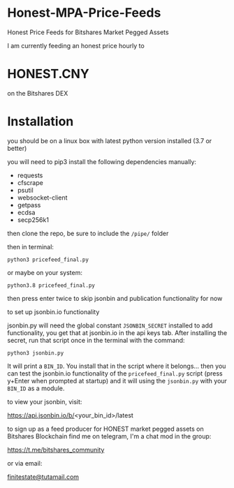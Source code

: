 # Honest-MPA-Price-Feeds
Honest Price Feeds for Bitshares Market Pegged Assets

I am currently feeding an honest price hourly to 

# HONEST.CNY
on the Bitshares DEX

# Installation

you should be on a linux box with latest python version installed (3.7 or better)

you will need to pip3 install the following dependencies manually:

- requests
- cfscrape
- psutil
- websocket-client
- getpass
- ecdsa
- secp256k1

then clone the repo, be sure to include the `/pipe/` folder

then in terminal:

    python3 pricefeed_final.py 
  
or maybe on your system:
  
    python3.8 pricefeed_final.py 
  
then press enter twice to skip jsonbin and publication functionality for now

to set up jsonbin.io functionality

jsonbin.py will need the global constant `JSONBIN_SECRET` installed to add functionality, you get that at jsonbin.io in the api keys tab.   After installing the secret, run that script once in the terminal with the command:

    python3 jsonbin.py 
    
It will print a `BIN_ID`.  You install that in the script where it belongs... then you can test the jsonbin.io functionality of the `pricefeed_final.py` script (press y+Enter when prompted at startup) and it will using the `jsonbin.py` with your `BIN_ID` as a module.

to view your jsonbin, visit:

https://api.jsonbin.io/b/<your_bin_id>/latest
    
to sign up as a feed producer for HONEST market pegged assets on Bitshares Blockchain find me on telegram, I'm a chat mod in the group:

https://t.me/bitshares_community

or via email:

finitestate@tutamail.com


